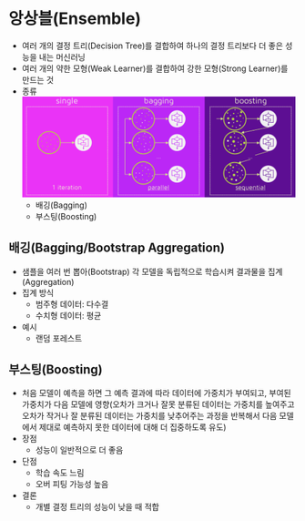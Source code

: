 # 앙상블(Ensemble)
- 여러 개의 결정 트리(Decision Tree)를 결합하여 하나의 결정 트리보다 더 좋은 성능을 내는 머신러닝
- 여러 개의 약한 모형(Weak Learner)를 결합하여 강한 모형(Strong Learner)를 만드는 것
- 종류
![Alt text](image.png)
    - 배깅(Bagging)
    - 부스팅(Boosting)

## 배깅(Bagging/Bootstrap Aggregation)
- 샘플을 여러 번 뽑아(Bootstrap) 각 모델을 독립적으로 학습시켜 결과물을 집계(Aggregation)
- 집계 방식
    - 범주형 데이터: 다수결
    - 수치형 데이터: 평균
- 예시
    - 랜덤 포레스트

## 부스팅(Boosting)
- 처음 모델이 예측을 하면 그 예측 결과에 따라 데이터에 가중치가 부여되고, 부여된 가중치가 다음 모델에 영향(오차가 크거나 잘못 분류된 데이터는 가중치를 높여주고 오차가 작거나 잘 분류된 데이터는 가중치를 낮추어주는 과정을 반복해서 다음 모델에서 제대로 예측하지 못한 데이터에 대해 더 집중하도록 유도)
- 장점
    - 성능이 일반적으로 더 좋음
- 단점
    - 학습 속도 느림
    - 오버 피팅 가능성 높음
- 결론
    - 개별 결정 트리의 성능이 낮을 때 적합
